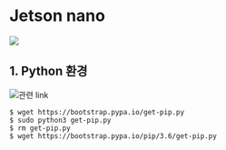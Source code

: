 # Jetson nano

![](https://velog.velcdn.com/images/danbibibi/post/373aa9aa-a2e3-41d7-9da4-9692d094dc85/image.png)


## 1. Python 환경 

![관련 link](https://pyimagesearch.com/2019/05/06/getting-started-with-the-nvidia-jetson-nano/)

```shell
$ wget https://bootstrap.pypa.io/get-pip.py
$ sudo python3 get-pip.py
$ rm get-pip.py
$ wget https://bootstrap.pypa.io/pip/3.6/get-pip.py
``` 
